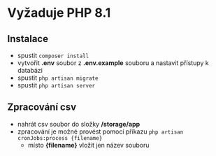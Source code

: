 # Vyžaduje PHP 8.1

## Instalace

- spustit `composer install`
- vytvořit **.env** soubor z **.env.example** souboru a nastavit přístupy k databázi
- spustit `php artisan migrate`
- spustit `php artisan server`

## Zpracování csv
- nahrát csv soubor do složky **/storage/app**
- zpracování je možné provést pomocí příkazu `php artisan cronJobs:process {filename}`
  - místo **{filename}** vložit jen název souboru

